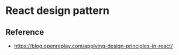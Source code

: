 # React design pattern

## Reference

- https://blog.openreplay.com/applying-design-principles-in-react/
